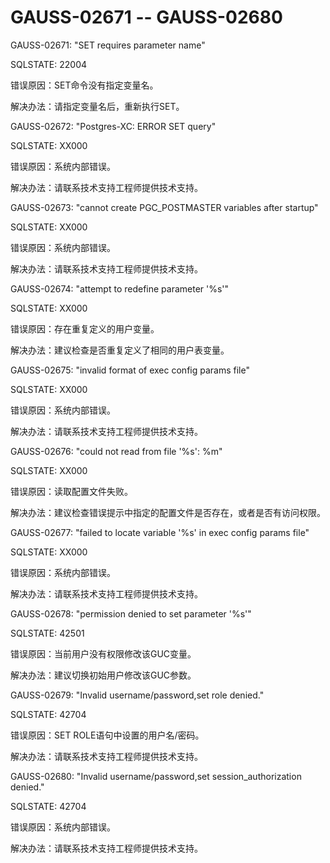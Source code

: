 # GAUSS-02671 -- GAUSS-02680

GAUSS-02671: "SET requires parameter name"

SQLSTATE: 22004

错误原因：SET命令没有指定变量名。

解决办法：请指定变量名后，重新执行SET。

GAUSS-02672: "Postgres-XC: ERROR SET query"

SQLSTATE: XX000

错误原因：系统内部错误。

解决办法：请联系技术支持工程师提供技术支持。

GAUSS-02673: "cannot create PGC\_POSTMASTER variables after startup"

SQLSTATE: XX000

错误原因：系统内部错误。

解决办法：请联系技术支持工程师提供技术支持。

GAUSS-02674: "attempt to redefine parameter '%s'"

SQLSTATE: XX000

错误原因：存在重复定义的用户变量。

解决办法：建议检查是否重复定义了相同的用户表变量。

GAUSS-02675: "invalid format of exec config params file"

SQLSTATE: XX000

错误原因：系统内部错误。

解决办法：请联系技术支持工程师提供技术支持。

GAUSS-02676: "could not read from file '%s': %m"

SQLSTATE: XX000

错误原因：读取配置文件失败。

解决办法：建议检查错误提示中指定的配置文件是否存在，或者是否有访问权限。

GAUSS-02677: "failed to locate variable '%s' in exec config params file"

SQLSTATE: XX000

错误原因：系统内部错误。

解决办法：请联系技术支持工程师提供技术支持。

GAUSS-02678: "permission denied to set parameter '%s'"

SQLSTATE: 42501

错误原因：当前用户没有权限修改该GUC变量。

解决办法：建议切换初始用户修改该GUC参数。

GAUSS-02679: "Invalid username/password,set role denied."

SQLSTATE: 42704

错误原因：SET ROLE语句中设置的用户名/密码。

解决办法：请联系技术支持工程师提供技术支持。

GAUSS-02680: "Invalid username/password,set session\_authorization denied."

SQLSTATE: 42704

错误原因：系统内部错误。

解决办法：请联系技术支持工程师提供技术支持。

